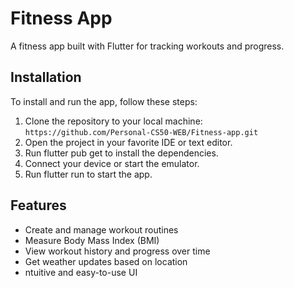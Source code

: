 # Fitness App

A fitness app built with Flutter for tracking workouts and progress.

## Installation

To install and run the app, follow these steps:
1. Clone the repository to your local machine:
`https://github.com/Personal-CS50-WEB/Fitness-app.git`
2. Open the project in your favorite IDE or text editor.
3. Run flutter pub get to install the dependencies.
4. Connect your device or start the emulator.
5. Run flutter run to start the app.

## Features
- Create and manage workout routines
- Measure Body Mass Index (BMI)
- View workout history and progress over time
- Get weather updates based on location
- ntuitive and easy-to-use UI
